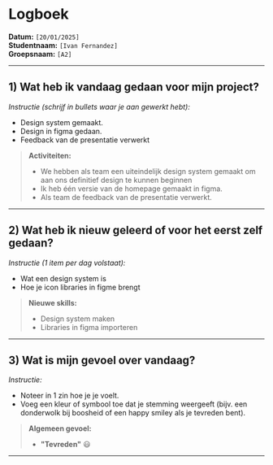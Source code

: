 # Logboek

**Datum:** `[20/01/2025]`  
**Studentnaam:** `[Ivan Fernandez]`  
**Groepsnaam:** `[A2]`

---

## 1) Wat heb ik vandaag gedaan voor mijn project?

*Instructie (schrijf in bullets waar je aan gewerkt hebt):*  
- Design system gemaakt. 
- Design in figma gedaan.
- Feedback van de presentatie verwerkt

> **Activiteiten:**  
> - We hebben als team een uiteindelijk design system gemaakt om aan ons definitief design te kunnen beginnen
> - Ik heb één versie van de homepage gemaakt in figma.
> - Als team de feedback van de presentatie verwerkt.

---
## 2) Wat heb ik nieuw geleerd of voor het eerst zelf gedaan?

*Instructie (1 item per dag volstaat):*  
- Wat een design system is
- Hoe je icon libraries in figme brengt


> **Nieuwe skills:**  
> - Design system maken
> - Libraries in figma importeren
---

## 3) Wat is mijn gevoel over vandaag?

*Instructie:*  
- Noteer in 1 zin hoe je je voelt.  
- Voeg een kleur of symbool toe dat je stemming weergeeft (bijv. een donderwolk bij boosheid of een happy smiley als je tevreden bent).


> **Algemeen gevoel:**  
> - **"Tevreden"** :smiley:  
>

---

